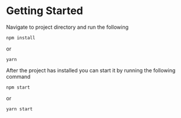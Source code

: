 # Getting Started

Navigate to project directory and run the following

```
npm install
```

or

```
yarn
```

After the project has installed you can start it by running the following command

```
npm start
```

or

```
yarn start
```
